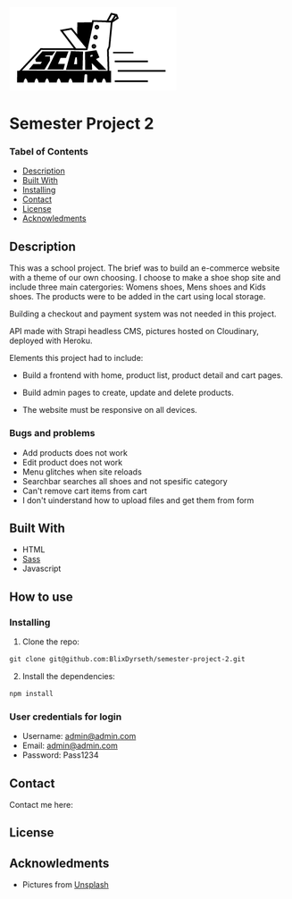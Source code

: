 <img src="./img/scor-logo-black-01.png" />

# Semester Project 2


### Tabel of Contents

- [Description](#description)
- [Built With](#built-with)
- [Installing](#installing)
- [Contact](#contact)
- [License](#license)
- [Acknowledments](#acknowledgments)

## Description

This was a school project. The brief was to build an e-commerce website with a theme of our own choosing. I choose to make a shoe shop site and include three main catergories: Womens shoes, Mens shoes and Kids shoes. The products were to be added in the cart using local storage.

Building a checkout and payment system was not needed in this project.

API made with Strapi headless CMS, pictures hosted on Cloudinary, deployed with Heroku.

Elements this project had to include:

- Build a frontend with home, product list, product detail and cart pages.

- Build admin pages to create, update and delete products.

- The website must be responsive on all devices.

### Bugs and problems

- Add products does not work
- Edit product does not work
- Menu glitches when site reloads
- Searchbar searches all shoes and not spesific category
- Can't remove cart items from cart
- I don't uinderstand how to upload files and get them from form

## Built With

- HTML
- [Sass](https://sass-lang.com/)
- Javascript

## How to use

### Installing

1. Clone the repo:

```html
git clone git@github.com:BlixDyrseth/semester-project-2.git
```

2. Install the dependencies:

```html
npm install
```

### User credentials for login

- Username: admin@admin.com
- Email: admin@admin.com
- Password: Pass1234

## Contact

Contact me here:

## License

## Acknowledments

- Pictures from [Unsplash](https://unsplash.com/)
